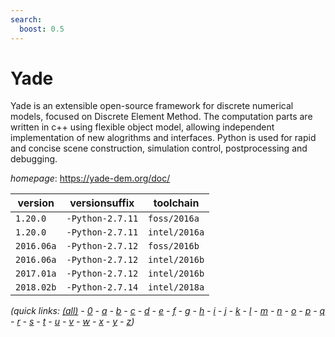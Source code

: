 ```yaml
---
search:
  boost: 0.5
---
```

# Yade

Yade is an extensible open-source framework for discrete numerical models,   focused on Discrete Element Method. The computation parts are written in c++ using flexible object model,   allowing independent implementation of new alogrithms and interfaces.   Python is used for rapid and concise scene construction, simulation control, postprocessing and debugging.

*homepage*: <https://yade-dem.org/doc/>

version | versionsuffix | toolchain
--------|---------------|----------
``1.20.0`` | ``-Python-2.7.11`` | ``foss/2016a``
``1.20.0`` | ``-Python-2.7.11`` | ``intel/2016a``
``2016.06a`` | ``-Python-2.7.12`` | ``foss/2016b``
``2016.06a`` | ``-Python-2.7.12`` | ``intel/2016b``
``2017.01a`` | ``-Python-2.7.12`` | ``intel/2016b``
``2018.02b`` | ``-Python-2.7.14`` | ``intel/2018a``


*(quick links: [(all)](../index.md) - [0](../0/index.md) - [a](../a/index.md) - [b](../b/index.md) - [c](../c/index.md) - [d](../d/index.md) - [e](../e/index.md) - [f](../f/index.md) - [g](../g/index.md) - [h](../h/index.md) - [i](../i/index.md) - [j](../j/index.md) - [k](../k/index.md) - [l](../l/index.md) - [m](../m/index.md) - [n](../n/index.md) - [o](../o/index.md) - [p](../p/index.md) - [q](../q/index.md) - [r](../r/index.md) - [s](../s/index.md) - [t](../t/index.md) - [u](../u/index.md) - [v](../v/index.md) - [w](../w/index.md) - [x](../x/index.md) - [y](../y/index.md) - [z](../z/index.md))*

